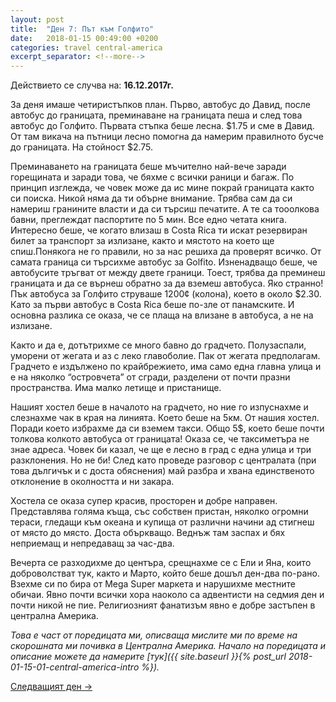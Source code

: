 ```yaml
---
layout: post
title:  "Ден 7: Път към Голфито"
date:   2018-01-15 00:49:00 +0200
categories: travel central-america
excerpt_separator: <!--more-->
---
```


Действието се случва на: **16.12.2017г.**

За деня имаше четиристъпков план. Първо, автобус до Давид, после автобус до границата, преминаване на границата пеша и след това автобус до Голфито. Първата стъпка беше лесна. $1.75 и сме в Давид. От там викача на пътници лесно помогна да намерим правилното бусче до границата. На стойност $2.75.

<!--more-->

Преминаването на границата беше мъчително най-вече заради горещината и заради това, че бяхме с всички раници и багаж. По принцип изглежда, че човек може да ис мине покрай границата както си поиска. Никой няма да ти обърне внимание. Трябва сам да си намериш гранините власти и да си търсиш печатите. А те са тооолкова бавни, преглеждат паспортите по 5 мин. Все едно четата книга. Интересно беше, че когато влизаш в Costa Rica ти искат резервиран билет за транспорт за излизане, както и мястото на което ще спиш.Понякога не го правили, но за нас решиха да проверят всичко. От самата граница си търсихме автобус за Golfito. Изненадващо беше, че автобусите тръгват от между двете граници. Тоест, трябва да преминеш границата и да се върнеш обратно за да вземеш автобуса. Яко странно! Пък автобуса за Голфито струваше 1200¢ (колона), което в около $2.30. Като за първи автобус в Costa Rica беше по-зле от панамските. И основна разлика се оказа, че се плаща на влизане в автобуса, а не на излизане.

Както и да е, дотътрихме се много бавно до градчето. Полузаспали, уморени от жегата и аз с леко главоболие. Пак от жегата предполагам. Градчето е издължено по крайбрежието, има само една главна улица и е на няколко “островчета” от сгради, разделени от почти празни пространства. Има малко летище и пристанище.

Нашият хостел беше в началото на градчето, но ние го изпуснахме и слезнахме чак в края на линията. Което беше на 5км. От нашия хостел. Поради което избрахме да си вземем такси. Общо 5$, което беше почти толкова колкото автобуса от границата! Оказа се, че таксиметъра не знае адреса. Човек би казал, че ще е лесно в град с една улица и три разклонения. Но не би! След като проведе разговор с централата (при това дългичък и с доста обяснения) май разбра и хвана единственото отклонение в околността и ни закара.

Хостела се оказа супер красив, просторен и добре направен. Представлява голяма къща, със собствен пристан, няколко огромни тераси, гледащи към океана и купища от различни начини ад стигнеш от място до място. Доста объркващо. Веднъж там заспах и бях неприемащ и непредаващ за час-два.

Вечерта се разходихме до центъра, срещнахме се с Ели и Яна, които доброволстват тук, както и Марто, който беше дошъл ден-два по-рано. Взехме си по бира от Mega Super маркета и нарушихме местните обичаи. Явно почти всички хора наоколо са адвентисти на седмия ден и почти никой не пие. Религиозният фанатизъм явно е добре застъпен в централна Америка.

_Това е част от поредицата ми, описваща мислите ми по време на скорошната ми почивка в Централна Америка. Начало на поредицата и описание можете да намерите [тук]({{ site.baseurl }}{% post_url 2018-01-15-01-central-america-intro %})._

[Следващият ден ->]()
